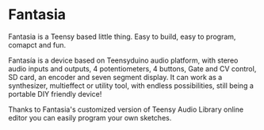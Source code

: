 # Fantasia

Fantasia is a Teensy based little thing. Easy to build, easy to program, comapct and fun.

Fantasía is a device based on Teensyduino audio platform, with stereo audio inputs and outputs, 4 potentiometers, 4 buttons, Gate and CV control, SD card, an encoder and seven segment display. It can work as a synthesizer, multieffect or utility tool, with endless possibilities, still being a portable DIY friendly device!

Thanks to Fantasia's customized version of Teensy Audio Library online editor you can easily program your own sketches.
